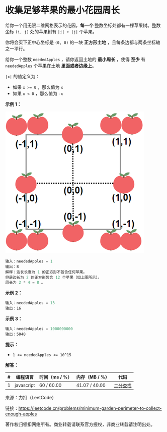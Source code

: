 # 收集足够苹果的最小花园周长

给你一个用无限二维网格表示的花园，**每一个** 整数坐标处都有一棵苹果树。整数坐标 `(i, j)` 处的苹果树有 `|i| + |j|` 个苹果。

你将会买下正中心坐标是 `(0, 0)` 的一块 **正方形土地** ，且每条边都与两条坐标轴之一平行。

给你一个整数 `neededApples` ，请你返回土地的 **最小周长** ，使得 **至少** 有 `neededApples` 个苹果在土地 **里面或者边缘上**。

`|x|` 的值定义为：

- 如果 `x >= 0` ，那么值为 `x`
- 如果 `x < 0` ，那么值为 `-x`

**示例 1：**

![示例1](./eg1.png)

``` javascript
输入：neededApples = 1
输出：8
解释：边长长度为 1 的正方形不包含任何苹果。
但是边长为 2 的正方形包含 12 个苹果（如上图所示）。
周长为 2 * 4 = 8 。
```

**示例 2：**

``` javascript
输入：neededApples = 13
输出：16
```

**示例 3：**

``` javascript
输入：neededApples = 1000000000
输出：5040
```

**提示：**

- `1 <= neededApples <= 10^15`

**解答：**

**#**|**编程语言**|**时间（ms / %）**|**内存（MB / %）**|**代码**
--|--|--|--|--
1|javascript|60 / 60.00|41.07 / 40.00|[二分查找](./javascript/ac_v1.js)

来源：力扣（LeetCode）

链接：https://leetcode.cn/problems/minimum-garden-perimeter-to-collect-enough-apples

著作权归领扣网络所有。商业转载请联系官方授权，非商业转载请注明出处。
